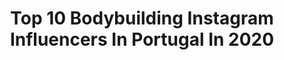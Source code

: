 ---
title: Top 10 Bodybuilding Instagram Influencers In Portugal In 2020
description: >-
  Find top bodybuilding Instagram influencers in Portugal in 2020. Most popular hashtags: #stayhome #bodybuilding #fitness #fitnessmodel.
platform: Instagram
profiles:
  - username: "megmmorais"
    fullname: >-
      Margarida Morais
    location: "Portugal"
    followers: 31381
    engagement: 481
    commentsToLikes: 0.074457
    avatar: "https://scontent-lhr8-1.cdninstagram.com/v/t51.2885-19/s320x320/82503577_822327958229388_7556761281026326528_n.jpg?_nc_ht=scontent-lhr8-1.cdninstagram.com&_nc_ohc=vP7pBd3OK_0AX8POmjW&oh=664a44b5abbdf74aa9b394450ebdd3c2&oe=5EB952C1"
    verified: false
    hashtags: "#foundation, #theoutdoorfolk, #swim, #mylook"
  - username: "luismiguelferreiraa"
    fullname: >-
      𝗟𝗨𝗜𝗦 𝗠𝗜𝗚𝗨𝗘𝗟
    location: "Portugal"
    followers: 55494
    engagement: 475
    commentsToLikes: 0.046711
    avatar: "https://scontent-lhr8-1.cdninstagram.com/v/t51.2885-19/s320x320/90492000_206139587284192_4049883280835608576_n.jpg?_nc_ht=scontent-lhr8-1.cdninstagram.com&_nc_ohc=lCZ14b1MuB4AX_Vxa8J&oh=4dd79ad6df39aa0647d662937e8cbe09&oe=5EBB179F"
    verified: false
    hashtags: "#instaselfie, #laboutiqueofficielle, #beachlovers, #beachphotoshoot"
  - username: "cf3fitness"
    fullname: >-
      
    location: "Portugal"
    followers: 38032
    engagement: 650
    commentsToLikes: 0.020863
    avatar: "https://scontent-ams4-1.cdninstagram.com/v/t51.2885-19/s320x320/75629095_576956539729421_8825216770240413696_n.jpg?_nc_ht=scontent-ams4-1.cdninstagram.com&_nc_ohc=FFwbLVG-3K4AX_MnLU9&oh=8bb0ae1c6f89bc72e8344002c52ac2f2&oe=5EB826FB"
    verified: false
    hashtags: "#armsworkout, #ripped, #covid19, #muscle"
  - username: "timothyc.fitness"
    fullname: >-
      TIMOTHY CHAN FITNESS
    location: "Portugal"
    followers: 5349
    engagement: 1310
    commentsToLikes: 0.019544
    avatar: "https://scontent-amt2-1.cdninstagram.com/v/t51.2885-19/s320x320/91025689_590450475148864_4694040581809111040_n.jpg?_nc_ht=scontent-amt2-1.cdninstagram.com&_nc_ohc=9YvxF-C-shwAX8UO3bb&oh=f34eb4534dfe020041023210628d0644&oe=5EB22AD5"
    verified: false
    hashtags: "#yearofrat, #energy, #activelifestyle, #squats"
  - username: "andreiaffoliveira"
    fullname: >-
      Andreia Filipa Oliveira
    location: "Portugal"
    followers: 6734
    engagement: 934
    commentsToLikes: 0.478657
    avatar: "https://scontent-lax3-1.cdninstagram.com/v/t51.2885-19/s320x320/81157858_111702550219169_8162752639319146496_n.jpg?_nc_ht=scontent-lax3-1.cdninstagram.com&_nc_ohc=YxHbbFpv3-oAX-OTOlu&oh=6287cf66bc54d4aa6ec1037fc0350784&oe=5E92C665"
    verified: false
    hashtags: "#stayhometakecare, #makeup, #sushi, #yoins"
  - username: "andre_picarra"
    fullname: >-
      André Piçarra
    location: "Portugal"
    followers: 25160
    engagement: 912
    commentsToLikes: 0.022599
    avatar: "https://scontent-amt2-1.cdninstagram.com/v/t51.2885-19/s320x320/25006036_2006293503029121_4476059545449267200_n.jpg?_nc_ht=scontent-amt2-1.cdninstagram.com&_nc_ohc=wO4oomBnjKwAX_wpxBh&oh=bb289c8f2790dad28a74282682f412a6&oe=5EB9725A"
    verified: false
    hashtags: "#photography, #2020, #hand, #paint"
  - username: "inkartluis"
    fullname: >-
      LUÍS FIGUEIREDO ART
    location: "Portugal"
    followers: 78840
    engagement: 390
    commentsToLikes: 0.014878
    avatar: "https://scontent-amt2-1.cdninstagram.com/v/t51.2885-19/s320x320/73032891_475922599686758_8032497881938132992_n.jpg?_nc_ht=scontent-amt2-1.cdninstagram.com&_nc_ohc=t2lVagtpqmAAX-U8doo&oh=f4b00d28be03df895f5b1857cad10862&oe=5EB1A58D"
    verified: false
    hashtags: "#germa66, #punch, #redrawchallenge, #stayathome"
  - username: "breakitandyouwillmakeit"
    fullname: >-
      Elin Härkönen💛
    location: "Portugal"
    followers: 29650
    engagement: 266
    commentsToLikes: 0.021736
    avatar: "https://scontent-lhr8-1.cdninstagram.com/v/t51.2885-19/s320x320/32272378_382728912247489_4292526573459865600_n.jpg?_nc_ht=scontent-lhr8-1.cdninstagram.com&_nc_ohc=unJqqR-qcacAX9jo138&oh=b53487a8d8444924fcd6aab69dc97ec7&oe=5EB0C145"
    verified: false
    hashtags: "#trainathome, #paoloelin, #toiletpaperchallenge, #vongole"
---